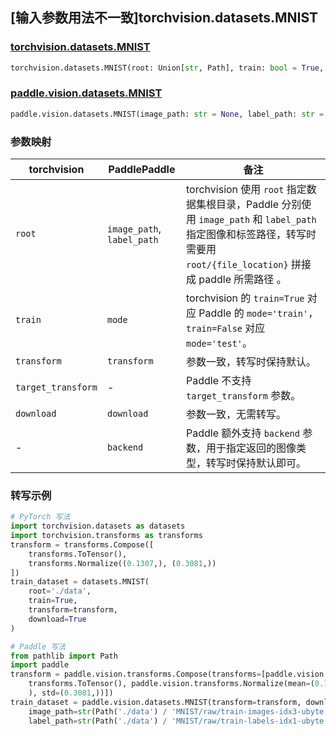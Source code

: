 ## [输入参数用法不一致]torchvision.datasets.MNIST

### [torchvision.datasets.MNIST](https://pytorch.org/vision/main/generated/torchvision.datasets.MNIST.html)

```python
torchvision.datasets.MNIST(root: Union[str, Path], train: bool = True, transform: Optional[Callable] = None, target_transform: Optional[Callable] = None, download: bool = False)
```

### [paddle.vision.datasets.MNIST](https://www.paddlepaddle.org.cn/documentation/docs/zh/api/paddle/vision/datasets/MNIST_cn.html)

```python
paddle.vision.datasets.MNIST(image_path: str = None, label_path: str = None, mode: str = 'train', transform: Callable = None, download: bool = True, backend: str = None)
```


### 参数映射

| torchvision | PaddlePaddle | 备注 |
| -------------------------------- | ---------------------------------- | ---- |
| `root`                           | `image_path`, `label_path`         | torchvision 使用 `root` 指定数据集根目录，Paddle 分别使用 `image_path` 和 `label_path` 指定图像和标签路径，转写时需要用 `root/{file_location}` 拼接成 paddle 所需路径 。|
| `train`                          | `mode`                              | torchvision 的 `train=True` 对应 Paddle 的 `mode='train'`，`train=False` 对应 `mode='test'`。|
| `transform`                      | `transform`                         | 参数一致，转写时保持默认。|
| `target_transform`               | -                                    | Paddle 不支持 `target_transform` 参数。|
| `download`                       | `download`                           | 参数一致，无需转写。|
| -                                | `backend`                            | Paddle 额外支持 `backend` 参数，用于指定返回的图像类型，转写时保持默认即可。|

### 转写示例

```python
# PyTorch 写法
import torchvision.datasets as datasets
import torchvision.transforms as transforms
transform = transforms.Compose([
    transforms.ToTensor(),
    transforms.Normalize((0.1307,), (0.3081,))
])
train_dataset = datasets.MNIST(
    root='./data',
    train=True,
    transform=transform,
    download=True
)

# Paddle 写法
from pathlib import Path
import paddle
transform = paddle.vision.transforms.Compose(transforms=[paddle.vision.
    transforms.ToTensor(), paddle.vision.transforms.Normalize(mean=(0.1307,
    ), std=(0.3081,))])
train_dataset = paddle.vision.datasets.MNIST(transform=transform, download=True, mode='train',
    image_path=str(Path('./data') / 'MNIST/raw/train-images-idx3-ubyte.gz'),
    label_path=str(Path('./data') / 'MNIST/raw/train-labels-idx1-ubyte.gz'))

```
